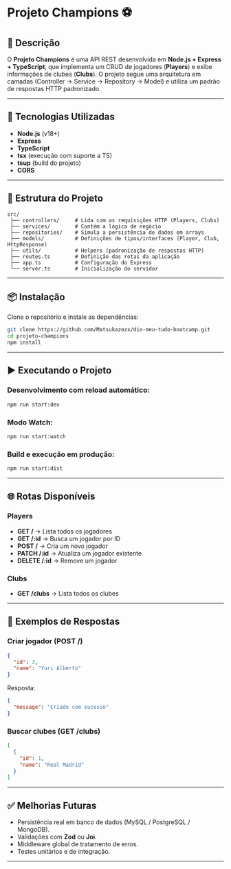 # Projeto Champions ⚽

## 📌 Descrição

O **Projeto Champions** é uma API REST desenvolvida em **Node.js + Express + TypeScript**, que implementa um CRUD de jogadores (**Players**) e exibe informações de clubes (**Clubs**). O projeto segue uma arquitetura em camadas (Controller → Service → Repository → Model) e utiliza um padrão de respostas HTTP padronizado.

---

## 🚀 Tecnologias Utilizadas

* **Node.js** (v18+)
* **Express**
* **TypeScript**
* **tsx** (execução com suporte a TS)
* **tsup** (build do projeto)
* **CORS**

---

## 📂 Estrutura do Projeto

```
src/
 ├── controllers/     # Lida com as requisições HTTP (Players, Clubs)
 ├── services/        # Contém a lógica de negócio
 ├── repositories/    # Simula a persistência de dados em arrays
 ├── models/          # Definições de tipos/interfaces (Player, Club, HttpResponse)
 ├── utils/           # Helpers (padronização de respostas HTTP)
 ├── routes.ts        # Definição das rotas da aplicação
 ├── app.ts           # Configuração do Express
 └── server.ts        # Inicialização do servidor
```

---

## 📦 Instalação

Clone o repositório e instale as dependências:

```bash
git clone https://github.com/Matsukazezx/dio-meu-tudo-bootcamp.git
cd projeto-champions
npm install
```

---

## ▶️ Executando o Projeto

### Desenvolvimento com reload automático:

```bash
npm run start:dev
```

### Modo Watch:

```bash
npm run start:watch
```

### Build e execução em produção:

```bash
npm run start:dist
```

---

## 🌐 Rotas Disponíveis

### Players

* **GET /** → Lista todos os jogadores
* **GET /\:id** → Busca um jogador por ID
* **POST /** → Cria um novo jogador
* **PATCH /\:id** → Atualiza um jogador existente
* **DELETE /\:id** → Remove um jogador

### Clubs

* **GET /clubs** → Lista todos os clubes

---

## 📖 Exemplos de Respostas

### Criar jogador (POST /)

```json
{
  "id": 3,
  "name": "Yuri Alberto"
}
```

Resposta:

```json
{
  "message": "Criado com sucesso"
}
```

### Buscar clubes (GET /clubs)

```json
[
  {
    "id": 1,
    "name": "Real Madrid"
  }
]
```

---

## ✅ Melhorias Futuras

* Persistência real em banco de dados (MySQL / PostgreSQL / MongoDB).
* Validações com **Zod** ou **Joi**.
* Middleware global de tratamento de erros.
* Testes unitários e de integração.

---


